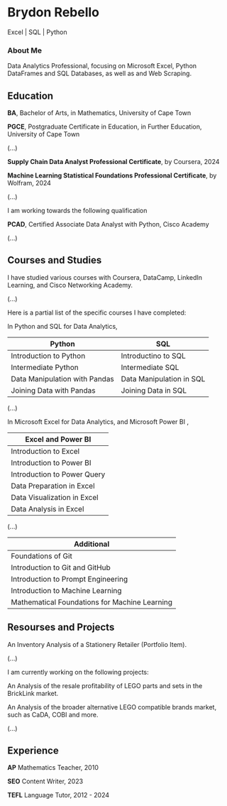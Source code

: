 # Brydon Rebello
Excel | SQL | Python

### About Me

Data Analytics Professional, focusing on Microsoft Excel, Python DataFrames and SQL Databases, as well as and Web Scraping.

## Education

**BA**, Bachelor of Arts, in Mathematics, University of Cape Town

**PGCE**, Postgraduate Certificate in Education, in Further Education, University of Cape Town

(...)

**Supply Chain Data Analyst Professional Certificate**, by Coursera, 2024

**Machine Learning Statistical Foundations Professional Certificate**, by Wolfram, 2024

(...)

I am working towards the following qualification

**PCAD**, Certified Associate Data Analyst with Python, Cisco Academy

(...)

## Courses and Studies
I have studied various courses with Coursera, DataCamp, LinkedIn Learning, and Cisco Networking Academy.

(...)

Here is a partial list of the specific courses I have completed:


In Python and SQL for Data Analytics,


| Python | SQL |
| --- | --- |
| Introduction to Python | Introductino to SQL |
| Intermediate Python | Intermediate SQL |
| Data Manipulation with Pandas | Data Manipulation in SQL |
| Joining Data with Pandas | Joining Data in SQL |

(...)

In Microsoft Excel for Data Analytics, and Microsoft Power BI ,


| Excel and Power BI |
| --- |
| Introduction to Excel |
| Introduction to Power BI |
| Introduction to Power Query |
| Data Preparation in Excel |
| Data Visualization in Excel |
| Data Analysis in Excel |

(...)

| Additional |
| --- |
| Foundations of Git |
| Introduction to Git and GitHub |
| Introduction to Prompt Engineering |
| Introduction to Machine Learning |
| Mathematical Foundations for Machine Learning |

## Resourses and Projects
An Inventory Analysis of a Stationery Retailer (Portfolio Item).

(...)

I am currently working on the following projects:


An Analysis of the resale profitability of LEGO parts and sets in the BrickLink market.


An Analysis of the broader alternative LEGO compatible brands market, such as CaDA, COBI and more.

(...)

## Experience

**AP** Mathematics Teacher, 2010

**SEO** Content Writer, 2023

**TEFL** Language Tutor, 2012 - 2024